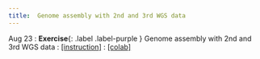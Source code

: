 ```yaml
---
title:  Genome assembly with 2nd and 3rd WGS data
---
```


Aug 23
: **Exercise**{: .label .label-purple } Genome assembly with 2nd and 3rd WGS data
: [[instruction]](../exercises/03_wgs.md)
: [[colab]](#)
